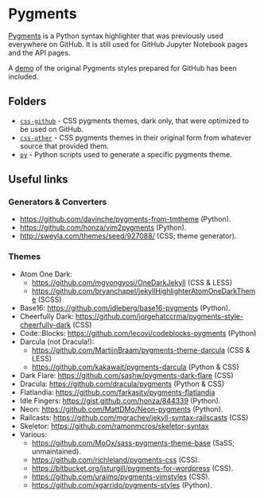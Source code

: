 # Pygments

[Pygments](http://pygments.org/) is a Python syntax highlighter that was previously used everywhere on GitHub. It is still used for GitHub Jupyter Notebook pages and the API pages.

A [demo](https://stylishthemes.github.io/Syntax-Themes/pygments/) of the original Pygments styles prepared for GitHub has been included.

## Folders

* [`css-github`](css-github/) - CSS pygments themes, dark only, that were optimized to be used on GitHub.
* [`css-other`](css-other/) - CSS pygments themes in their original form from whatever source that provided them.
* [`py`](py/) - Python scripts used to generate a specific pygments theme.

## Useful links

### Generators &amp; Converters

* https://github.com/davinche/pygments-from-tmtheme (Python).
* https://github.com/honza/vim2pygments (Python).
* http://sweyla.com/themes/seed/927088/ (CSS; theme generator).

### Themes

* Atom One Dark:
  * https://github.com/mgyongyosi/OneDarkJekyll (CSS &amp; LESS)
  * https://github.com/bryanchapel/jekyllHighlighterAtomOneDarkTheme (SCSS)
* Base16: https://github.com/idleberg/base16-pygments (Python).
* Cheerfully Dark: https://github.com/jorgehatccrma/pygments-style-cheerfully-dark (CSS)
* Code::Blocks: https://github.com/lecovi/codeblocks-pygments (Python)
* Darcula (not Dracula!):
  * https://github.com/MartijnBraam/pygments-theme-darcula (CSS &amp; LESS)
  * https://github.com/kakawait/pygments-darcula (Python &amp; CSS)
* Dark Flare: https://github.com/sashw/pygments-dark-flare (CSS)
* Dracula: https://github.com/dracula/pygments (Python &amp; CSS)
* Flatlandia: https://github.com/farkasity/pygments-flatlandia
* Idle Fingers: https://gist.github.com/honza/844339 (Python).
* Neon: https://github.com/MattDMo/Neon-pygments (Python).
* Railcasts: https://github.com/mgrachev/jekyll-syntax-railscasts (CSS)
* Skeletor: https://github.com/ramonmcros/skeletor-syntax
* Various:
  * https://github.com/MoOx/sass-pygments-theme-base (SaSS; unmaintained).
  * https://github.com/richleland/pygments-css (CSS).
  * https://bitbucket.org/jsturgill/pygments-for-wordpress (CSS).
  * https://github.com/uraimo/pygments-vimstyles (CSS).
  * https://github.com/xgarrido/pygments-styles (Python).
